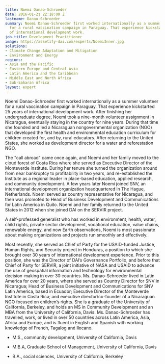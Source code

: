 ```yaml
---
title: Noemi Danao-Schroeder
date: 2016-01-21 22:18:00 Z
lastname: Danao-Schroeder
summary: Noemi Danao-Schroeder first worked internationally as a summer volunteer
  for a rural vaccination campaign in Paraguay. That experience kickstarted 25 years
  of international development work.
job-title: Development Practitioner
image: https://assetify-dai.com/experts/NoemiInner.jpg
solutions:
- Climate Change Adaptation and Mitigation
- Environment and Energy
regions:
- Asia and the Pacific
- Eastern Europe and Central Asia
- Latin America and the Caribbean
- Middle East and North Africa
- Sub-Saharan Africa
layout: expert
---
```


Noemi Danao-Schroeder first worked internationally as a summer volunteer for a rural vaccination campaign in Paraguay. That experience kickstarted 25 years of international development work. After finishing her undergraduate degree, Noemi took a nine-month volunteer assignment in Nicaragua, eventually staying in the country for nine years. During that time she founded and led a Nicaraguan nongovernmental organization (NGO) that developed the first health and environmental education curriculum for children created for, and by, rural educators. After returning to the United States, she worked as development director for a water and reforestation NGO.

The "call abroad" came once again, and Noemi and her family moved to the cloud forest of Costa Rica where she served as Executive Director of the Monteverde Institute. During her tenure she turned the organization around from near bankruptcy to profitability in two years, and re-established the Institute as a regional leader in place-based education, applied research, and community development. A few years later Noemi joined SNV, an international development organization headquartered in The Hague, Netherlands. Noemi served as country representative for Nicaragua, and then was promoted to Head of Business Development and Communications for Latin America in Quito. Noemi and her family returned to the United States in 2012 when she joined DAI on the SERVIR project.

A self-professed generalist who has worked in environment, health, water, child rights, private sector development, vocational education, value chains, renewable energy, and now Earth observations, Noemi is most passionate about making organizations and projects run smoothly and effectively.

Most recently, she served as Chief of Party for the USAID-funded Justice, Human Rights, and Security project in Honduras, a position to which she brought over 30 years of international development experience. Prior to this position, she was the Director of DAI’s Governance Portfolio, and before that Chief of Party for SERVIR, a joint initiative of NASA and USAID to advance the use of geospatial information and technology for environmental decision-making in over 30 countries.  Ms. Danao-Schroeder lived in Latin America for over 20 years, where she served as Country Director for SNV in Nicaragua; Head of Business Development and Communications for SNV Latin America, based in Ecuador; Executive Director of the Monteverde Institute in Costa Rica; and executive director/co-founder of a Nicaraguan NGO focused on children’s rights.  She is a graduate of the University of California, Berkeley, and holds an MS in Community Development and an MBA from the University of California, Davis.  Ms. Danao-Schroeder has travelled, work, or lived in over 50 countries across Latin America, Asia, Africa and Europe, and is fluent in English and Spanish with working knowledge of French, Tagalog and Ilocano. 
 

* M.S., community development, University of California, Davis

* M.B.A, Graduate School of Management, University of California, Davis

* B.A., social sciences, University of California, Berkeley